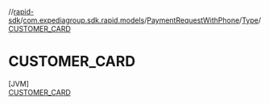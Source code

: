 //[rapid-sdk](../../../../../index.md)/[com.expediagroup.sdk.rapid.models](../../../index.md)/[PaymentRequestWithPhone](../../index.md)/[Type](../index.md)/[CUSTOMER_CARD](index.md)

# CUSTOMER_CARD

[JVM]\
[CUSTOMER_CARD](index.md)
